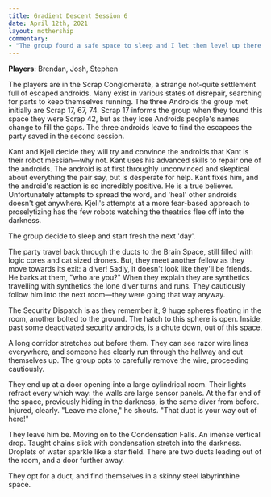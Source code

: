 ```yaml
---
title: Gradient Descent Session 6
date: April 12th, 2021
layout: mothership
commentary:
- "The group found a safe space to sleep and I let them level up there. (They have survived 5 sessions so are at 50XP.) They level up some skills and stats. This was important, because Josh wanted to get the skills to make his robot healing 'scam' work. (It's not really a scam, he is in fact trying to fix the androids.)"
---
```


**Players**: Brendan, Josh, Stephen

The players are in the Scrap Conglomerate, a strange not-quite settlement full of escaped androids. Many exist in various states of disrepair, searching for parts to keep themselves running. The three Androids the group met initially are Scrap 17, 67, 74. Scrap 17 informs the group when they found this space they were Scrap 42, but as they lose Androids people's names change to fill the gaps. The three androids leave to find the escapees the party saved in the second session.

Kant and Kjell decide they will try and convince the androids that Kant is their robot messiah—why not. Kant uses his advanced skills to repair one of the androids. The android is at first throughly unconvinced and skeptical about everything the pair say, but is desperate for help. Kant fixes him, and the android's reaction is so incredibly positive. He is a true believer. Unfortunately attempts to spread the word, and 'heal' other androids doesn't get anywhere. Kjell's attempts at a more fear-based approach to proselytizing has the few robots watching the theatrics flee off into the darkness.

The group decide to sleep and start fresh the next 'day'.

The party travel back through the ducts to the Brain Space, still filled with logic cores and cat sized drones. But, they meet another fellow as they move towards its exit: a diver! Sadly, it doesn't look like they'll be friends. He barks at them, "who are you?" When they explain they are synthetics travelling with synthetics the lone diver turns and runs. They cautiously follow him into the next room—they were going that way anyway.

The Security Dispatch is as they remember it, 9 huge spheres floating in the room, another bolted to the ground. The hatch to this sphere is open. Inside, past some deactivated security androids, is a chute down, out of this space.

A long corridor stretches out before them. They can see razor wire lines everywhere, and someone has clearly run through the hallway and cut themselves up. The group opts to carefully remove the wire, proceeding cautiously.

They end up at a door opening into a large cylindrical room. Their lights refract every which way: the walls are large sensor panels. At the far end of the space, previously hiding in the darkness, is the same diver from before. Injured, clearly. "Leave me alone," he shouts. "That duct is your way out of here!"

They leave him be. Moving on to the Condensation Falls. An imense vertical drop. Taught chains slick with condensation stretch into the darkness. Droplets of water sparkle like a star field. There are two ducts leading out of the room, and a door further away.

They opt for a duct, and find themselves in a skinny steel labyrinthine space.